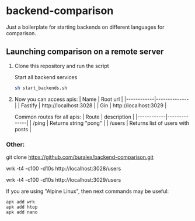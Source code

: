 # backend-comparison

Just a boilerplate for starting backends on different languages for comparison.

## Launching comparison on a remote server

1. Clone this repository and run the script

   Start all backend services

   ```bash
   sh start_backends.sh
   ```

2. Now you can access apis:
   | Name | Root url |
   |------------|--------------|
   | Fastify | http://localhost:3028 |
   | Gin | http://localhost:3029 |

   Common routes for all apis:
   | Route | description |
   |------------|--------------|
   | /ping | Returns string "pong" |
   | /users | Returns list of users with posts |

### Other:

git clone https://github.com/buralex/backend-comparison.git

wrk -t4 -c100 -d10s http://localhost:3028/users

wrk -t4 -c100 -d10s http://localhost:3029/users

If you are using "Alpine Linux", then next commands may be useful:

```
apk add wrk
apk add htop
apk add nano
```
